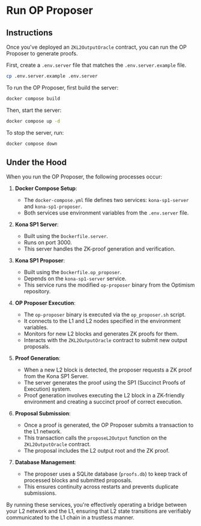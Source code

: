 # Run OP Proposer

## Instructions 

Once you've deployed an `ZKL2OutputOracle` contract, you can run the OP Proposer to generate proofs.

First, create a `.env.server` file that matches the `.env.server.example` file.

```bash
cp .env.server.example .env.server
```

To run the OP Proposer, first build the server:
```bash
docker compose build
```

Then, start the server:
```bash
docker compose up -d
```

To stop the server, run:
```bash
docker compose down
```


## Under the Hood

When you run the OP Proposer, the following processes occur:

1. **Docker Compose Setup**: 
   - The `docker-compose.yml` file defines two services: `kona-sp1-server` and `kona-sp1-proposer`.
   - Both services use environment variables from the `.env.server` file.

2. **Kona SP1 Server**:
   - Built using the `Dockerfile.server`.
   - Runs on port 3000.
   - This server handles the ZK-proof generation and verification.

3. **Kona SP1 Proposer**:
   - Built using the `Dockerfile.op_proposer`.
   - Depends on the `kona-sp1-server` service.
   - This service runs the modified `op-proposer` binary from the Optimism repository.

4. **OP Proposer Execution**:
   - The `op-proposer` binary is executed via the `op_proposer.sh` script.
   - It connects to the L1 and L2 nodes specified in the environment variables.
   - Monitors for new L2 blocks and generates ZK proofs for them.
   - Interacts with the `ZKL2OutputOracle` contract to submit new output proposals.

5. **Proof Generation**:
   - When a new L2 block is detected, the proposer requests a ZK proof from the Kona SP1 Server.
   - The server generates the proof using the SP1 (Succinct Proofs of Execution) system.
   - Proof generation involves executing the L2 block in a ZK-friendly environment and creating a succinct proof of correct execution.

6. **Proposal Submission**:
   - Once a proof is generated, the OP Proposer submits a transaction to the L1 network.
   - This transaction calls the `proposeL2Output` function on the `ZKL2OutputOracle` contract.
   - The proposal includes the L2 output root and the ZK proof.

7. **Database Management**:
   - The proposer uses a SQLite database (`proofs.db`) to keep track of processed blocks and submitted proposals.
   - This ensures continuity across restarts and prevents duplicate submissions.

By running these services, you're effectively operating a bridge between your L2 network and the L1, ensuring that L2 state transitions are verifiably communicated to the L1 chain in a trustless manner.


